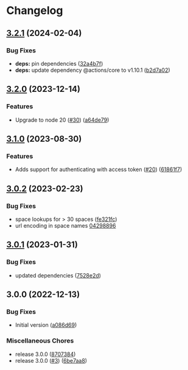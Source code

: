 # Changelog

## [3.2.1](https://github.com/OctopusDeploy/await-task-action/compare/v3.2.0...v3.2.1) (2024-02-04)


### Bug Fixes

* **deps:** pin dependencies ([32a4b7f](https://github.com/OctopusDeploy/await-task-action/commit/32a4b7f17155ac5766858f6904e480c2117b6107))
* **deps:** update dependency @actions/core to v1.10.1 ([b2d7a02](https://github.com/OctopusDeploy/await-task-action/commit/b2d7a025b5643fc19bd8d715c4ffa628d2df8047))

## [3.2.0](https://github.com/OctopusDeploy/await-task-action/compare/v3.1.0...v3.2.0) (2023-12-14)


### Features

* Upgrade to node 20 ([#30](https://github.com/OctopusDeploy/await-task-action/issues/30)) ([a64de79](https://github.com/OctopusDeploy/await-task-action/commit/a64de79d02efaee95699e2d16032293bffc12025))

## [3.1.0](https://github.com/OctopusDeploy/await-task-action/compare/v3.0.2...v3.1.0) (2023-08-30)


### Features

* Adds support for authenticating with access token ([#20](https://github.com/OctopusDeploy/await-task-action/issues/20)) ([61861f7](https://github.com/OctopusDeploy/await-task-action/commit/61861f709a5e0e373a457156089ba8fbad4186fc))

## [3.0.2](https://github.com/OctopusDeploy/await-task-action/compare/v3.0.1...v3.0.2) (2023-02-23)


### Bug Fixes

* space lookups for &gt; 30 spaces ([fe321fc](https://github.com/OctopusDeploy/await-task-action/commit/fe321fcade9758db724970d4b375c1b5e3d945f7))
* url encoding in space names [04298896](https://github.com/OctopusDeploy/await-task-action/commit/04298896e80eb6e427e32b2a54c2e440d2c49363)

## [3.0.1](https://github.com/OctopusDeploy/await-task-action/compare/v3.0.0...v3.0.1) (2023-01-31)


### Bug Fixes

* updated dependencies ([7528e2d](https://github.com/OctopusDeploy/await-task-action/commit/7528e2d30ba02102c9dfea4b47a2cdb7e45ed36a))

## 3.0.0 (2022-12-13)


### Bug Fixes

* Initial version ([a086d69](https://github.com/OctopusDeploy/await-task-action/commit/a086d69f83066a87a2720e5a9642fd3d2eb66b80))


### Miscellaneous Chores

* release 3.0.0 ([8707384](https://github.com/OctopusDeploy/await-task-action/commit/8707384fc694f6f4d0acf10c7121b2dad5814ba2))
* release 3.0.0 ([#3](https://github.com/OctopusDeploy/await-task-action/issues/3)) ([6be7aa8](https://github.com/OctopusDeploy/await-task-action/commit/6be7aa8ab75c4446948e6a1faa9576a790b852c3))
